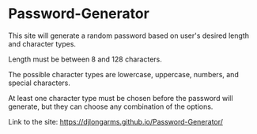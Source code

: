 # Password-Generator
This site will generate a random password based on user's desired length and character types.

Length must be between 8 and 128 characters.

The possible character types are lowercase, uppercase, numbers, and special characters.

At least one character type must be chosen before the password will generate, but they can choose any combination of the options.

Link to the site: https://djlongarms.github.io/Password-Generator/